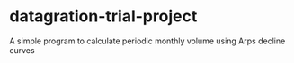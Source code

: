 # datagration-trial-project
A simple program to calculate periodic monthly volume using Arps decline curves
